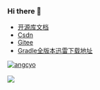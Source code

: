 ### Hi there 👋

- [开源库文档](https://angcyo.gitee.io/doc)
- [Csdn](https://angcyo.blog.csdn.net)
- [Gitee](https://gitee.com/angcyo)
- [Gradle全版本迅雷下载地址](https://angcyo.blog.csdn.net/article/details/78357512#Gradle_376)


<div>
  <a href="https://github.com/angcyo">
   <img align="center" src="https://github-readme-stats.vercel.app/api?username=angcyo&show_icons=true&include_all_commits=true" alt="angcyo" />
  </a>
</div>
<br/>
<div>
  <a href="https://github.com/angcyo">
    <img align="center" src="https://github-readme-stats.vercel.app/api/top-langs/?username=angcyo&layout=compact" />
  </a>
</div>


<!--
**angcyo/angcyo** is a ✨ _special_ ✨ repository because its `README.md` (this file) appears on your GitHub profile.

Here are some ideas to get you started:

- 🔭 I’m currently working on ...
- 🌱 I’m currently learning ...
- 👯 I’m looking to collaborate on ...
- 🤔 I’m looking for help with ...
- 💬 Ask me about ...
- 📫 How to reach me: ...
- 😄 Pronouns: ...
- ⚡ Fun fact: ...
-->
